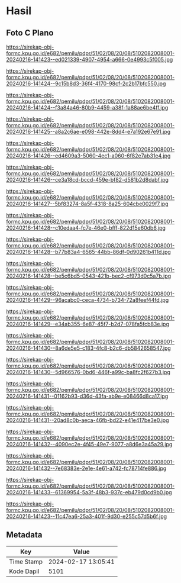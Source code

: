 # Hasil

## Foto C Plano

https://sirekap-obj-formc.kpu.go.id/e682/pemilu/pdpr/51/02/08/20/08/5102082008001-20240216-141423--ed021339-4907-4954-a666-0e4993c5f005.jpg

https://sirekap-obj-formc.kpu.go.id/e682/pemilu/pdpr/51/02/08/20/08/5102082008001-20240216-141424--9c15b8d3-36f4-4170-98cf-2c2b17bfc550.jpg

https://sirekap-obj-formc.kpu.go.id/e682/pemilu/pdpr/51/02/08/20/08/5102082008001-20240216-141424--f3a84a46-80b9-4459-a38f-1a88ae6be4ff.jpg

https://sirekap-obj-formc.kpu.go.id/e682/pemilu/pdpr/51/02/08/20/08/5102082008001-20240216-141425--a8a2c6ae-e098-442e-8dd4-e7a192e67e91.jpg

https://sirekap-obj-formc.kpu.go.id/e682/pemilu/pdpr/51/02/08/20/08/5102082008001-20240216-141426--ed4609a3-5060-4ec1-a060-6f82e7ab31e4.jpg

https://sirekap-obj-formc.kpu.go.id/e682/pemilu/pdpr/51/02/08/20/08/5102082008001-20240216-141426--ce3a18cd-bccd-459e-bf82-d581b2d8dabf.jpg

https://sirekap-obj-formc.kpu.go.id/e682/pemilu/pdpr/51/02/08/20/08/5102082008001-20240216-141427--5bf83274-8a5f-4318-8a25-604cbe0029f7.jpg

https://sirekap-obj-formc.kpu.go.id/e682/pemilu/pdpr/51/02/08/20/08/5102082008001-20240216-141428--c10edaa4-fc7e-46e0-bfff-822d15e60db6.jpg

https://sirekap-obj-formc.kpu.go.id/e682/pemilu/pdpr/51/02/08/20/08/5102082008001-20240216-141428--b77b83a4-6565-44bb-86df-0d90261b411d.jpg

https://sirekap-obj-formc.kpu.go.id/e682/pemilu/pdpr/51/02/08/20/08/5102082008001-20240216-141428--be5c6bd5-0543-421b-bec2-cf973d0c5a7b.jpg

https://sirekap-obj-formc.kpu.go.id/e682/pemilu/pdpr/51/02/08/20/08/5102082008001-20240216-141429--96acabc0-ceca-4734-b734-72a8feef44fd.jpg

https://sirekap-obj-formc.kpu.go.id/e682/pemilu/pdpr/51/02/08/20/08/5102082008001-20240216-141429--e34ab355-6e87-45f7-b2d7-078fa5fcb83e.jpg

https://sirekap-obj-formc.kpu.go.id/e682/pemilu/pdpr/51/02/08/20/08/5102082008001-20240216-141430--8a6de5e5-c183-4fc8-b2c6-db5842658547.jpg

https://sirekap-obj-formc.kpu.go.id/e682/pemilu/pdpr/51/02/08/20/08/5102082008001-20240216-141430--5d966576-0bd6-446f-a99c-ba8fc2f627b3.jpg

https://sirekap-obj-formc.kpu.go.id/e682/pemilu/pdpr/51/02/08/20/08/5102082008001-20240216-141431--01162b93-d36d-43fa-ab9e-e08466d8ca17.jpg

https://sirekap-obj-formc.kpu.go.id/e682/pemilu/pdpr/51/02/08/20/08/5102082008001-20240216-141431--20ad8c0b-aeca-46fb-bd22-e41e417be3e0.jpg

https://sirekap-obj-formc.kpu.go.id/e682/pemilu/pdpr/51/02/08/20/08/5102082008001-20240216-141432--4090ec2e-4f45-49e7-9077-a8d6e3a45a29.jpg

https://sirekap-obj-formc.kpu.go.id/e682/pemilu/pdpr/51/02/08/20/08/5102082008001-20240216-141432--7e68383e-2e1e-4e61-a742-fc78714fe886.jpg

https://sirekap-obj-formc.kpu.go.id/e682/pemilu/pdpr/51/02/08/20/08/5102082008001-20240216-141433--61369954-5a3f-48b3-937c-eb479d0cd9b0.jpg

https://sirekap-obj-formc.kpu.go.id/e682/pemilu/pdpr/51/02/08/20/08/5102082008001-20240216-141423--11c47ea6-25a3-401f-9d30-e255c57d5b6f.jpg


## Metadata

| Key        | Value               |
| ---------- | ------------------- |
| Time Stamp | 2024-02-17 13:05:41 |
| Kode Dapil | 5101                |



